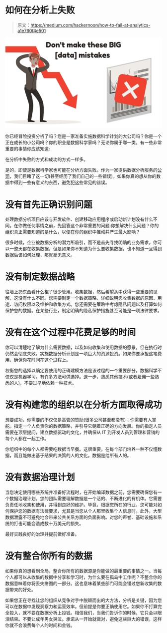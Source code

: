 # 如何在分析上失败

> 原文：<https://medium.com/hackernoon/how-to-fail-at-analytics-a1e760f4e501>

![](img/206caa7ef797137d3a3efbc6cc466a46.png)

你已经冒险投资分析了吗？您是一家准备实施数据科学计划的大公司吗？你是一个正在成长的小公司吗？你的职业是数据科学家吗？无论你属于哪一类，有一些非常重要的事情你应该知道:

在分析中失败的方式和成功的方式一样多。

是的，即使是数据科学家也可能在分析方面失败。作为一家提供数据分析服务的[公司](https://rtslabs.com/data-analytics/)，我们目睹了这一切(甚至经历了我们自己的一些错误)。如果你真的想从你的数据中得到一些有意义的东西，避免犯这些常见的错误。

# 没有首先正确识别问题

处理数据分析项目应该与开发软件、创建移动应用程序或启动新计划没有什么不同。在你做任何事情之前，先回答这个非常重要的问题:你想解决什么问题？你的组织真正需要知道的是什么，以便在你的组织中推动并产生最大影响？

很多时候，企业被数据分析的潜力所吸引，而不是首先寻找明确的业务需求。你可以一整天都在收集数据，但是如果你不知道为什么要收集数据，也不知道一旦得到数据后该如何处理，那就毫无意义。

# 没有制定数据战略

往墙上扔东西看什么棍子很少管用。收集数据，然后希望从中获得一些重要的见解，这没有什么不同。您需要制定一个数据策略，详细说明您收集数据的原因、用途、访问权限以及维护和收集方式。您还需要在策略中考虑隐私问题以及打算如何保护您的数据。在某些行业，制定明确的隐私保护措施甚至可能是一项法律要求。

# 没有在这个过程中花费足够的时间

你可以清楚地了解为什么需要数据，以及如何收集和使用数据的愿景，但在执行时仍然会彻底失败。实施数据分析计划是一项巨大的资源投资。如果你要承担这笔费用，确保你花时间在这个过程上。

权衡您的选择以确定要使用的正确建模方法是该过程的一个重要部分。数据科学不仅仅是机器学习。有许多方法可供选择。退一步，熟悉其他技术(或者雇佣一些熟悉的人)，不要过早地依赖一种技术。

# 没有构建您的组织以在分析方面取得成功

想要成功，你需要的不仅仅是高管的赞助(很多公司甚至都没有)；你需要有人掌舵。指定一个人负责你的数据策略，并引导它朝着正确的方向发展。你的指定人员需要在顶层提问，建立数据驱动的文化，并确保从 IT 到开发人员到管理和营销的每个人都在一起工作。

你组织中的每个人都需要吃数据当早餐。这很重要。在每个部门培养一种不仅懂数据，而且能做出基于结果的决策的人的文化。数据是给所有人的。

# 没有数据治理计划

当您决定使用哪些系统并准备好流程时，在开始编译数据之前，您需要确保您有一个数据治理计划。您的团队需要理解数据是一个活的、不断进化的有机体。它需要负责任地收集和使用，并得到良好的维护。毕竟，根据您所在的行业，您可能对如何保护您的数据有法律要求，尤其是当您从个人那里收集个人信息时。此外，大型数据泄露不可避免地会带来公共关系方面的负面影响。对您的声誉、基础设施和系统的打击可能会造成数十万美元的损失。

最好实践良好的治理并提前做好准备。

# 没有整合你所有的数据

如果你真的想看到全局，整合你所有的数据源是你能做的最重要的事情之一。当每个人都可以从收集的数据中分享和学习时，为什么要在孤岛中工作呢？不整合你的数据意味着你将丢失拼图的一部分。这也意味着某些部门可能会错过您新收集的数据带来的好处。

如果您正在寻找让您的组织从竞争对手中脱颖而出的大方法，分析是关键，因为您可以在数据中发现洞察力和运营效率。但前提是你要正确使用它。如果你不打算完全投入，就不要在数据分析上投钱。相信我们，当我们告诉你的时候，它只会以眼泪结束。不要让成年男女哭泣。承诺从一开始就做对，避免这些巨大的错误，这样你就不会浪费每个人的时间和金钱。
